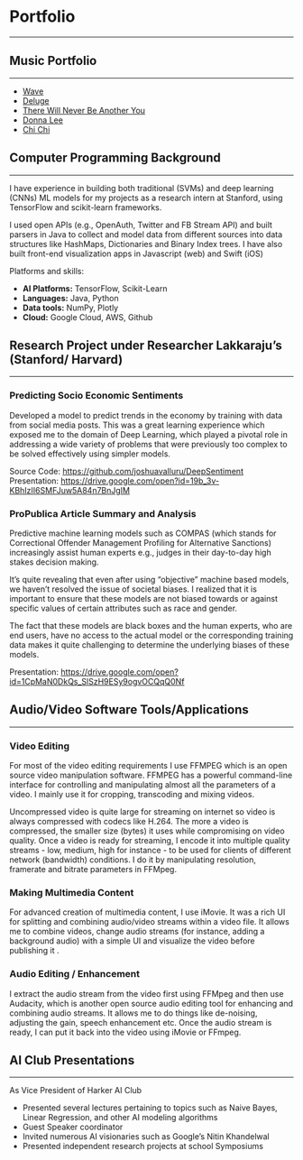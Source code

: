 # Portfolio

---

## Music Portfolio
---
* [Wave](https://www.youtube.com/watch?v=Ir75kPHzuM4)
* [Deluge](https://www.youtube.com/watch?v=4q9p32L_gZc)
* [There Will Never Be Another You](https://www.youtube.com/watch?v=A12zThJqDos)
* [Donna Lee](https://www.youtube.com/watch?v=MXPY_Cp8gCo)
* [Chi Chi](https://www.youtube.com/watch?v=MIPDI9J8fgE)


## Computer Programming Background
---
I have experience in building both traditional (SVMs) and deep learning (CNNs) ML models for my projects as a research intern at Stanford, using TensorFlow and scikit-learn frameworks.

I used open APIs (e.g., OpenAuth, Twitter and FB Stream API) and built parsers in Java to collect and model data from different sources into data structures like HashMaps, Dictionaries and Binary Index trees.
I have also built front-end visualization apps in Javascript (web) and Swift (iOS)

Platforms and skills: 
* **AI Platforms:** TensorFlow, Scikit-Learn
* **Languages:** Java, Python
* **Data tools:** NumPy, Plotly
* **Cloud:** Google Cloud, AWS, Github

## Research Project under Researcher Lakkaraju’s (Stanford/ Harvard)
---
### Predicting Socio Economic Sentiments

Developed a model to predict trends in the economy by training with data from social media posts. This was a great learning experience which exposed me to the domain of Deep Learning, which played a pivotal role in addressing a wide variety of problems that were previously too complex to be solved effectively using simpler models.

Source Code: https://github.com/joshuavalluru/DeepSentiment
Presentation: https://drive.google.com/open?id=19b_3v-KBhIzII6SMFJuw5A84n7BnJgIM


### ProPublica Article Summary and Analysis

Predictive machine learning models such as COMPAS (which stands for Correctional Offender Management Profiling for Alternative Sanctions) increasingly assist human experts e.g.,  judges in their day-to-day high stakes decision making. 

It’s quite revealing that even after using “objective” machine based models, we haven’t resolved the issue of societal biases. I realized that it is important to ensure that these models are not biased towards or against specific values of certain attributes such as race and gender. 

The fact that these models are black boxes and the human experts, who are end users, have no access to the actual model or the corresponding training data makes it quite challenging to determine the underlying biases of these models. 

Presentation: https://drive.google.com/open?id=1CpMaN0DkQs_SlSzH9ESy9ogvOCQqQ0Nf


## Audio/Video Software Tools/Applications
---
### Video Editing
 
For most of the video editing requirements I use FFMPEG which is an open source video manipulation software. FFMPEG has a powerful command-line interface for controlling and manipulating almost all the parameters of a video. I mainly use it for cropping, transcoding and mixing videos. 
 
Uncompressed video is quite large for streaming on internet so video is always compressed with codecs like H.264. The more a video is compressed, the smaller size (bytes) it uses while compromising on video quality. Once a video is ready for streaming, I encode it into multiple quality streams - low, medium, high for instance - to be used for clients of different network (bandwidth) conditions. I do it by manipulating resolution, framerate and bitrate parameters in FFMpeg.


### Making Multimedia Content

For advanced creation of multimedia content, I use iMovie. It was a rich UI for splitting and combining audio/video streams within a video file. It allows me to combine videos, change audio streams (for instance, adding a background audio) with a simple UI and visualize the video before publishing it .


### Audio Editing / Enhancement
 
I extract the audio stream from the video first using FFMpeg and then use Audacity, which is another open source audio editing tool for enhancing and combining audio streams. It allows me to do things like de-noising, adjusting the gain,  speech enhancement etc. Once the audio stream is ready, I can put it back into the video using iMovie or FFmpeg.

## AI Club Presentations
---
As Vice President of  Harker AI Club
* Presented several lectures pertaining to topics such as Naive Bayes, Linear Regression, and other AI modeling algorithms
* Guest Speaker coordinator
* Invited numerous AI visionaries such as Google’s Nitin Khandelwal
* Presented independent research projects at school Symposiums
